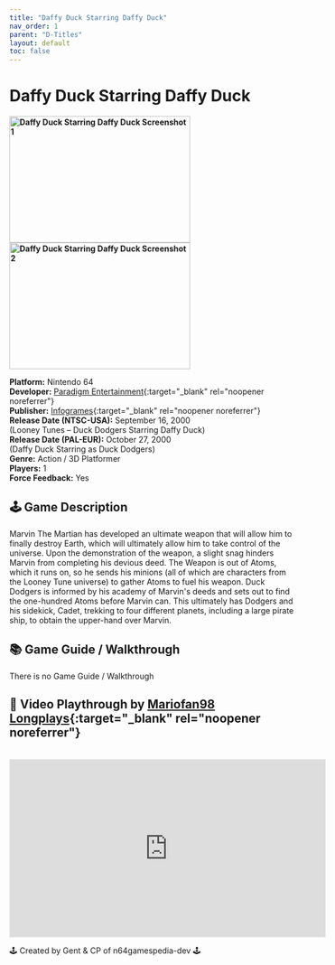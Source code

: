 ```yaml
---
title: "Daffy Duck Starring Daffy Duck"
nav_order: 1
parent: "D-Titles"
layout: default
toc: false
---
```


# Daffy Duck Starring Daffy Duck

<b>
<img src="https://images.launchbox-app.com/88fcd49d-c1c3-41ca-aba8-96bba36ad944.jpg" alt="Daffy Duck Starring Daffy Duck Screenshot 1" width="320" height="224" />
<img src="https://images.launchbox-app.com/e09dc515-b2d1-44b5-a45d-611b27bd7c6f.jpg" alt="Daffy Duck Starring Daffy Duck Screenshot 2" width="320" height="224" />
</b>

**Platform:** Nintendo 64  
**Developer:** [Paradigm Entertainment](https://en.wikipedia.org/wiki/Paradigm_Entertainment){:target="_blank" rel="noopener noreferrer"}  
**Publisher:** [Infogrames](https://en.wikipedia.org/wiki/Atari_SA){:target="_blank" rel="noopener noreferrer"}  
**Release Date (NTSC-USA):** September 16, 2000  
(Looney Tunes – Duck Dodgers Starring Daffy Duck)    
**Release Date (PAL-EUR):** October 27, 2000  
(Daffy Duck Starring as Duck Dodgers)    
**Genre:** Action / 3D Platformer  
**Players:** 1  
**Force Feedback:** Yes  

## 🕹️ Game Description
Marvin The Martian has developed an ultimate weapon that will allow him to finally destroy Earth, which will ultimately allow him to take control of the universe. Upon the demonstration of the weapon, a slight snag hinders Marvin from completing his devious deed. The Weapon is out of Atoms, which it runs on, so he sends his minions (all of which are characters from the Looney Tune universe) to gather Atoms to fuel his weapon. Duck Dodgers is informed by his academy of Marvin's deeds and sets out to find the one-hundred Atoms before Marvin can. This ultimately has Dodgers and his sidekick, Cadet, trekking to four different planets, including a large pirate ship, to obtain the upper-hand over Marvin.

## 📚 Game Guide / Walkthrough
There is no Game Guide / Walkthrough

## 🎥 Video Playthrough by [Mariofan98 Longplays](https://www.youtube.com/channel/UCL66oGo4SmlRBITO-EnUslg){:target="_blank" rel="noopener noreferrer"}  
<br />  
<iframe width="560" height="315" src="https://www.youtube.com/embed/lUVDHuHN6Z8" title="Daffy Duck Starring Daffy Duck Gameplay" frameborder="0" allowfullscreen></iframe>

🕹️ Created by Gent & CP of n64gamespedia-dev 🕹️

<!-- Vault Format: n64gamespedia-dev -->
<!-- Protocol Source: _vault-specs/format-protocol.md -->
